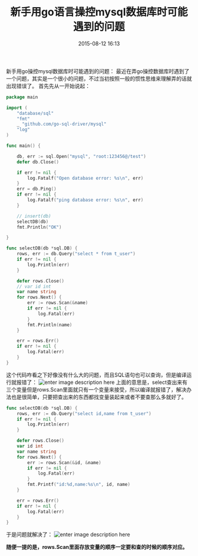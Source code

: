 ﻿---
layout: post
title:  "新手用go语言操控mysql数据库时可能遇到的问题"
date:  2015-08-12  16:13
tags:
  - golang
  - mysql
---

新手用go操控mysql数据库时可能遇到的问题：
最近在弄go操控数据库时遇到了一个问题，其实是一个很小的问题，不过当初按照一般的惯性思维来理解弄的话就出现错误了。
首先先从一开始说起：

```go
package main

import (
	"database/sql"
	"fmt"
	_ "github.com/go-sql-driver/mysql"
	"log"
)

func main() {

	db, err := sql.Open("mysql", "root:123456@/test")
	defer db.Close()

	if err != nil {
		log.Fatalf("Open database error: %s\n", err)
	}
	err = db.Ping()
	if err != nil {
		log.Fatalf("ping database error: %s\n", err)
	}

	// insert(db)
	selectDB(db)
	fmt.Println("OK")

}

func selectDB(db *sql.DB) {
	rows, err := db.Query("select * from t_user")
	if err != nil {
		log.Println(err)
	}

	defer rows.Close()
	// var id int
	var name string
	for rows.Next() {
		err := rows.Scan(&name)
		if err != nil {
			log.Fatal(err)
		}
		fmt.Println(name)
	}

	err = rows.Err()
	if err != nil {
		log.Fatal(err)
	}
}
```

这个代码咋看之下好像没有什么大的问题，而且SQL语句也可以查询，但是编译运行就报错了：
![enter image description here](http://7xkxs2.com1.z0.glb.clouddn.com/sqlerror.png)
上面的意思是，select查出来有三个变量但是rows.Scan里面就只有一个变量来接受，所以编译就报错了，解决办法也是很简单，只要把查出来的东西都找变量装起来或者不要查那么多就好了。
```go
func selectDB(db *sql.DB) {
	rows, err := db.Query("select id,name from t_user")
	if err != nil {
		log.Println(err)
	}

	defer rows.Close()
	var id int
	var name string
	for rows.Next() {
		err := rows.Scan(&id, &name)
		if err != nil {
			log.Fatal(err)
		}
		fmt.Printf("id:%d,name:%s\n", id, name)
	}

	err = rows.Err()
	if err != nil {
		log.Fatal(err)
	}
}
```

于是问题就解决了：
![enter image description here](http://7xkxs2.com1.z0.glb.clouddn.com/sqlok.png)

**随便一提的是，rows.Scan里面存放变量的顺序一定要和查的时候的顺序对应。**